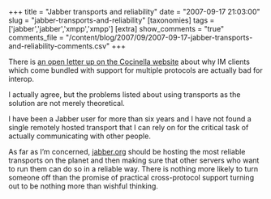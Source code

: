 +++
title = "Jabber transports and reliability"
date = "2007-09-17 21:03:00"
slug = "jabber-transports-and-reliability"
[taxonomies]
tags = ['jabber','jabber','xmpp','xmpp']
[extra]
show_comments = "true"
comments_file = "/content/blog/2007/09/2007-09-17-jabber-transports-and-reliability-comments.csv"
+++

There is [an open letter up on the Cocinella website](http://coccinella.im/whytransportsmatter) about why IM clients which come bundled with support for multiple protocols are actually bad for interop.

I actually agree, but the problems listed about using transports as the solution are not merely theoretical.

I have been a Jabber user for more than six years and I have not found a single remotely hosted transport that I can rely on for the critical task of actually communicating with other people.

As far as I’m concerned, [jabber.org](http://www.jabber.org) should be hosting the most reliable transports on the planet and then making sure that other servers who want to run them can do so in a reliable way. There is nothing more likely to turn someone off than the promise of practical cross-protocol support turning out to be nothing more than wishful thinking.
